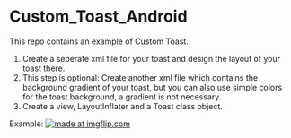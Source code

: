 # Custom_Toast_Android
This repo contains an example of Custom Toast.

1. Create a seperate xml file for your toast and design the layout of your toast there.
2. This step is optional: Create another xml file which contains the background gradient of your toast, but you can also use simple colors for the toast background, a gradient is not necessary.
3. Create a view, LayoutInflater and a Toast class object.

Example:
<a href="https://imgflip.com/gif/2ftc8l"><img src="https://i.imgflip.com/2ftc8l.gif" title="made at imgflip.com"/></a>
